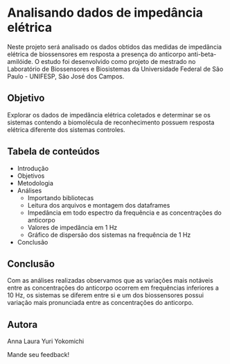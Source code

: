 # Analisando dados de impedância elétrica

Neste projeto será analisado os dados obtidos das medidas de impedância elétrica de biossensores em resposta a presença do anticorpo anti-beta-amilóide. O estudo foi desenvolvido como projeto de mestrado no Laboratório de Biossensores e Biosistemas da Universidade Federal de São Paulo - UNIFESP, São José dos Campos.

## Objetivo
Explorar os dados de impedância elétrica coletados e determinar se os sistemas contendo a biomolécula de reconhecimento possuem resposta elétrica diferente dos sistemas controles.

## Tabela de conteúdos
* Introdução
* Objetivos
* Metodologia
* Análises
  - Importando bibliotecas
  - Leitura dos arquivos e montagem dos dataframes
  - Impedância em todo espectro da frequência e as concentrações do anticorpo
  - Valores de impedância em 1 Hz
  - Gráfico de dispersão dos sistemas na frequência de 1 Hz
* Conclusão

## Conclusão
Com as análises realizadas observamos que as variações mais notáveis entre as concentrações do anticorpo ocorrem em frequências inferiores a 10 Hz, os sistemas se diferem entre si e um dos biossensores possui variação mais pronunciada entre as concentrações do anticorpo.

## Autora
Anna Laura Yuri Yokomichi

Mande seu feedback!
